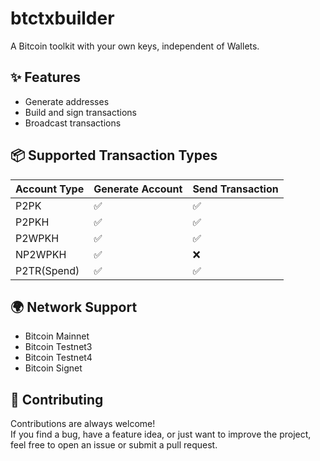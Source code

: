 # btctxbuilder
A Bitcoin toolkit with your own keys, independent of Wallets.

## ✨ Features
- Generate addresses
- Build and sign transactions
- Broadcast transactions

## 📦 Supported Transaction Types
| Account Type | Generate Account   | Send Transaction |
|--------------|--------------------|------------------|
| P2PK         | ✅                 | ✅              |
| P2PKH        | ✅                 | ✅              |
| P2WPKH       | ✅                 | ✅              |
| NP2WPKH      | ✅                 | ❌              |
| P2TR(Spend)  | ✅                 | ✅              |

## 🌍 Network Support
- Bitcoin Mainnet
- Bitcoin Testnet3
- Bitcoin Testnet4
- Bitcoin Signet

## 🤝 Contributing
Contributions are always welcome!  
If you find a bug, have a feature idea, or just want to improve the project, feel free to open an issue or submit a pull request.
